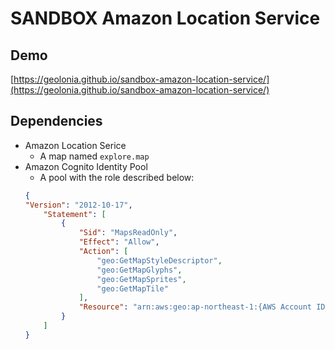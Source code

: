 # SANDBOX Amazon Location Service

## Demo

[https://geolonia.github.io/sandbox-amazon-location-service/](https://geolonia.github.io/sandbox-amazon-location-service/)

## Dependencies

- Amazon Location Serice
    - A map named `explore.map`
- Amazon Cognito Identity Pool
    - A pool with the role described below:
    ```json
    {
    "Version": "2012-10-17",
        "Statement": [
            {
                "Sid": "MapsReadOnly",
                "Effect": "Allow",
                "Action": [
                    "geo:GetMapStyleDescriptor",
                    "geo:GetMapGlyphs",
                    "geo:GetMapSprites",
                    "geo:GetMapTile"
                ],
                "Resource": "arn:aws:geo:ap-northeast-1:{AWS Account ID}:map/explore.map"
            }
        ]
    }
    ```

